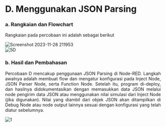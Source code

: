 # D. Menggunakan JSON Parsing

### a. Rangkaian dan Flowchart

Rangkaian pada percobaan ini adalah sebagai berikut

![Screenshot 2023-11-28 211953](https://github.com/AmaliaPrisca/SISTEMEMBEDDED/assets/145273945/c5daf233-e537-4a7f-9c27-e475f35f14c5)
<br>
![5D](https://github.com/AmaliaPrisca/SISTEMEMBEDDED/assets/145273945/34d8efc4-8723-44a8-9060-6a535842cfbd)




### b. Hasil dan Pembahasan
<p align="justify">Percobaan D mencakup penggunaan JSON Parsing di Node-RED. Langkah awalnya adalah membuat flow dan mengatur konfigurasi pada Inject Node, JSON Parser Node, serta Function Node. Setelah itu, program di-deploy, dan hasilnya didokumentasikan dengan memasukkan data JSON melalui node pengirim data JSON atau menggunakan nilai simulasi dari Inject Node (jika digunakan). Nilai yang diambil dari objek JSON akan ditampilkan di Debug Node atau node output lainnya sesuai dengan konfigurasi yang telah diatur sebelumnya.

![1](https://github.com/AmaliaPrisca/SISTEMEMBEDDED/assets/145273945/33698fd8-7ff9-4bac-94ac-3ac7bd73d473)

